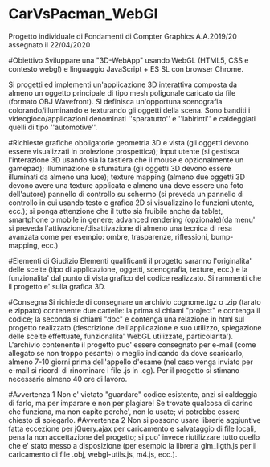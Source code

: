 # CarVsPacman_WebGl

Progetto individuale di Fondamenti di Compter Graphics A.A.2019/20 assegnato il 22/04/2020

#Obiettivo
Sviluppare una "3D-WebApp" usando WebGL (HTML5, CSS e contesto webgl) e linguaggio JavaScript + ES SL con browser Chrome.

Si progetti ed implementi un'applicazione 3D interattiva composta da almeno un oggetto principale di tipo mesh poligonale caricato da file (formato OBJ Wavefront). Si definisca un'opportuna scenografia colorando/illuminando e texturando gli oggetti della scena. Sono banditi i videogioco/applicazioni denominati ''sparatutto'' e ''labirinti'' e caldeggiati quelli di tipo ''automotive''.

#Richieste grafiche obbligatorie
geometria 3D e vista (gli oggetti devono essere visualizzati in proiezione prospettica);
input utente (si gestisca l'interazione 3D usando sia la tastiera che il mouse e opzionalmente un gamepad);
illuminazione e sfumatura (gli oggetti 3D devono essere illuminati da almeno una luce);
texture mapping (almeno due oggetti 3D devono avere una texture applicata e almeno una deve essere una foto dell'autore)
pannello di controllo su schermo (si preveda un pannello di controllo in cui usando testo e grafica 2D si visualizzino le funzioni utente, ecc.);
si ponga attenzione che il tutto sia fruibile anche da tablet, smartphone o mobile in genere;
advanced rendering (opzionale)(da menu' si preveda l'attivazione/disattivazione di almeno una tecnica di resa avanzata come per esempio: ombre, trasparenze, riflessioni, bump-mapping, ecc.)

#Elementi di Giudizio
Elementi qualificanti il progetto saranno l'originalita' delle scelte (tipo di applicazione, oggetti, scenografia, texture, ecc.) e la funzionalita' dal punto di vista grafico del codice realizzato. Si rammenti che il progetto e' sulla grafica 3D.

#Consegna
Si richiede di consegnare un archivio cognome.tgz o .zip (tarato e zippato) contenente due cartelle:
la prima si chiami "project" e contenga il codice;
la seconda si chiami "doc" e contenga una relazione in html sul progetto realizzato (descrizione dell'applicazione e suo utilizzo, spiegazione delle scelte effettuate, funzionalita' WebGL utilizzate, particolarita').
L'archivio contenente il progetto puo' essere consegnato per e-mail (come allegato se non troppo pesante) o meglio indicando da dove scaricarlo, almeno 7-10 giorni prima dell'appello d'esame (nel caso venga inviato per e-mail si ricordi di rinominare i file .js in .cg).
Per il progetto si stimano necessarie almeno 40 ore di lavoro.

#Avvertenza 1
Non e' vietato "guardare" codice esistente, anzi si caldeggia di farlo, ma per imparare e non per plagiare! Se trovate qualcosa di carino che funziona, ma non capite perche', non lo usate; vi potrebbe essere chiesto di spiegarlo.
#Avvertenza 2
Non si possono usare librerie aggiuntive fatta eccezione per jQuery.ajax per caricamento e salvataggio di file locali, pena la non accettazione del progetto; si puo' invece riutilizzare tutto quello che e' stato messo a disposizione (per esempio la libreria glm_ligth.js per il caricamento di file .obj, webgl-utils.js, m4.js, ecc.).

